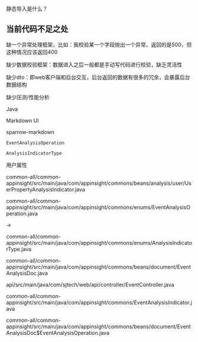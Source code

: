 静态导入是什么？

## 当前代码不足之处

缺一个异常处理框架，比如：我校验某一个字段抛出一个异常，返回的是500，但这种情况应该返回400

缺少数据校验框架：数据进入之后一般都是手动写代码进行校验，缺乏灵活性

缺少dto：即web客户端和后台交互，后台返回的数据有很多的冗余，会暴露后台数据结构

缺少压测/性能分析

Java 

Markdown UI 

sparrow-markdown



```
EventAnalysisOperation

AnalysisIndicatorType
```

用户属性

common-all/common-appinsight/src/main/java/com/appinsight/commons/beans/analysis/user/UserPropertyAnalysisIndicator.java

common-all/common-appinsight/src/main/java/com/appinsight/commons/enums/EventAnalysisOperation.java

→

common-all/common-appinsight/src/main/java/com/appinsight/commons/enums/AnalysisIndicatorType.java

common-all/common-appinsight/src/main/java/com/appinsight/commons/beans/document/EventAnalysisDoc.java



api/src/main/java/com/sjtech/web/api/controller/EventController.java

common-all/common-appinsight/src/main/java/com/appinsight/commons/EventAnalysisIndicator.java

common-all/common-appinsight/src/main/java/com/appinsight/commons/beans/document/EventAnalysisDoc$EventAnalysisOperation.java